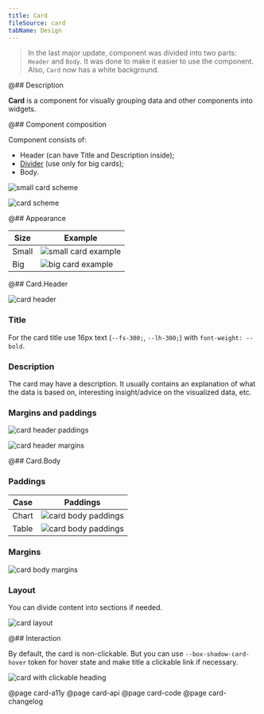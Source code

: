 ```yaml
---
title: Card
fileSource: card
tabName: Design
---
```


> In the last major update, component was divided into two parts: `Header` and `Body`. It was done to make it easier to use the component. Also, `Card` now has a white background.

@## Description

**Card** is a component for visually grouping data and other components into widgets.

@## Component composition

Component consists of:

- Header (can have Title and Description inside);
- [Divider](/components/divider/) (use only for big cards);
- Body.

![small card scheme](static/card-scheme2.png)

![card scheme](static/card-scheme.png)

@## Appearance

| Size  | Example                                      |
| ----- | -------------------------------------------- |
| Small | ![small card example](static/card-small.png) |
| Big   | ![big card example](static/card-big.png)     |

@## Card.Header

![card header](static/card-header.png)

### Title

For the card title use 16px text (`--fs-300;`, `--lh-300;`) with `font-weight: --bold`.

### Description

The card may have a description. It usually contains an explanation of what the data is based on, interesting insight/advice on the visualized data, etc.

### Margins and paddings

![card header paddings](static/card-paddings1.png)

![card header margins](static/card-margins1.png)

@## Card.Body

### Paddings

| Case  | Paddings                                         |
| ----- | ------------------------------------------------ |
| Chart | ![card body paddings](static/card-paddings2.png) |
| Table | ![card body paddings](static/card-paddings3.png) |

### Margins

![card body margins](static/card-margins2.png)

### Layout

You can divide content into sections if needed.

![card layout](static/card-layout.png)

@## Interaction

By default, the card is non-clickable. But you can use `--box-shadow-card-hover` token for hover state and make title a clickable link if necessary.

![card with clickable heading](static/card-clickable.png)

@page card-a11y
@page card-api
@page card-code
@page card-changelog
